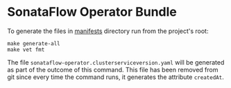# SonataFlow Operator Bundle

To generate the files in [manifests](manifests) directory run from the project's root:

```shell
make generate-all
make vet fmt
```

The file `sonataflow-operator.clusterserviceversion.yaml` will be generated as part of the outcome of this command.
This file has been removed from git since every time the command runs, it generates the attribute `createdAt`. 
